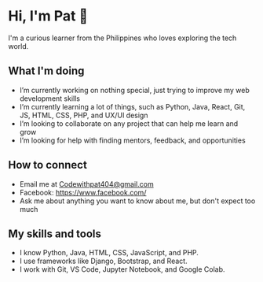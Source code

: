 # Hi, I'm Pat 👋

I'm a curious learner from the Philippines who loves exploring the tech world.

## What I'm doing

- I’m currently working on nothing special, just trying to improve my web development skills
- I’m currently learning a lot of things, such as Python, Java, React, Git, JS, HTML, CSS, PHP, and UX/UI design
- I’m looking to collaborate on any project that can help me learn and grow
- I’m looking for help with finding mentors, feedback, and opportunities

## How to connect

- Email me at Codewithpat404@gmail.com 
- Facebook: https://www.facebook.com/
- Ask me about anything you want to know about me, but don't expect too much
## My skills and tools

- I know Python, Java, HTML, CSS, JavaScript, and PHP.
- I use frameworks like Django, Bootstrap, and React.
- I work with Git, VS Code, Jupyter Notebook, and Google Colab.


